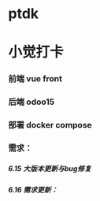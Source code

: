 # ptdk
# 小觉打卡

### 前端 vue  front
### 后端 odoo15 
### 部署 docker compose

### 需求：

##### 6.15 大版本更新与bug修复

##### 6.16 需求更新：
